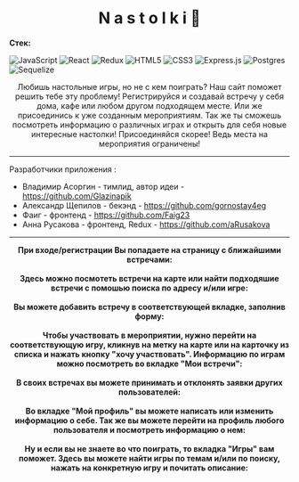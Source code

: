 <h1 align="center">N a s t o l k i 🎲</h1>

<div><b>Стек:</b></div>

![JavaScript](https://img.shields.io/badge/javascript-%23323330.svg?style=for-the-badge&logo=javascript&logoColor=%23F7DF1E)
![React](https://img.shields.io/badge/react-%2320232a.svg?style=for-the-badge&logo=react&logoColor=%2361DAFB)
![Redux](https://img.shields.io/badge/redux-%23593d88.svg?style=for-the-badge&logo=redux&logoColor=white)
![HTML5](https://img.shields.io/badge/html5-%23E34F26.svg?style=for-the-badge&logo=html5&logoColor=white)
![CSS3](https://img.shields.io/badge/css3-%231572B6.svg?style=for-the-badge&logo=css3&logoColor=white)
![Express.js](https://img.shields.io/badge/express.js-%23404d59.svg?style=for-the-badge&logo=express&logoColor=%2361DAFB)
![Postgres](https://img.shields.io/badge/postgres-%23316192.svg?style=for-the-badge&logo=postgresql&logoColor=white)
![Sequelize](https://img.shields.io/badge/Sequelize-52B0E7?style=for-the-badge&logo=Sequelize&logoColor=white)

<div align="center">
                  Любишь настольные игры, но не с кем поиграть?
                  Наш сайт поможет решить тебе эту проблему!
                  Регистрируйся и создавай встречу у себя дома, кафе или любом другом подходящем месте.
                  Или же присоединись к уже созданным мероприятиям.
                  Так же ты сможешь посмотреть информацию о различных играх и открыть для себя новые интересные настолки!
                  Присоединяйся скорее! Ведь места на мероприятия ограничены!
                </div>

***

Разработчики приложения :

+ Владимир Асоргин - тимлид, автор идеи - https://github.com/Glazinapik
+ Александр Щепилов - бекэнд - https://github.com/gornostay4eg
+ Фаиг - фронтенд - https://github.com/Faig23
+ Анна Русакова - фронтенд, Redux - https://github.com/aRusakova
                
***
<div align="center">
<div align="center"><b>При входе/регистрации Вы попадаете на страницу с ближайшими встречами:</b></div>
<br>
<img src="https://github.com/Glazinapik/nastolki/blob/main/client/public/img/%D0%B2%D1%85%D0%BE%D0%B4_%D1%80%D0%B5%D0%B3%D0%B8%D1%81%D1%82%D1%80%D0%B0%D1%86%D0%B8%D1%8F.gif" alt="">
<br>
</div>

<div align="center"><b>Здесь можно посмотеть встречи на карте или найти подходяшие встречи с помошью поиска по адресу и/или игре:</b></div>
<br>
<img src="https://github.com/Glazinapik/nastolki/blob/main/client/public/img/%D0%B2%D1%81%D0%B5%20%D0%B2%D1%81%D1%82%D1%80%D0%B5%D1%87%D0%B8.gif" alt="">
 <br>
<div align="center"><b>Вы можете добавить встречу в соответствующей вкладке, заполнив форму:</b></div>
<br>
<img src="https://github.com/Glazinapik/nastolki/blob/main/client/public/img/%D0%B4%D0%BE%D0%B1%D0%B0%D0%B2%D0%BB%D0%B5%D0%BD%D0%B8%D0%B5%20%D0%B2%D1%81%D1%82%D1%80%D0%B5%D1%87%D0%B8.gif" alt="">
 <br>
<div align="center"><b>Чтобы участвовать в мероприятии, нужно перейти на соответствующую игру, кликнув на метку на карте или на карточку из списка и нажать кнопку "хочу участвовать". Информацию по играм можно посмотреть во вкладке "Мои встречи":</b></div>
<br>
<img src="https://github.com/Glazinapik/nastolki/blob/main/client/public/img/%D0%B7%D0%B0%D1%8F%D0%B2%D0%BA%D0%B0%20%D0%BD%D0%B0%20%D1%83%D1%87%D0%B0%D1%81%D1%82%D0%B8%D0%B5.gif" alt="">
 <br>
<div align="center"><b>В своих встречах вы можете принимать и отклонять заявки других пользователей:</b></div>
<br>
<img src="https://github.com/Glazinapik/nastolki/blob/main/client/public/img/%D0%BF%D0%BE%D0%B4%D1%82%D0%B2%D0%B5%D1%80%D0%B6%D0%B4%D0%B5%D0%BD%D0%B8%D0%B5%20%D0%B7%D0%B0%D1%8F%D0%B2%D0%BA%D0%B8.gif" alt="">
 <br>
<div align="center"><b>Во вкладке "Мой профиль" вы можете написать или изменить информацию о себе. Так же вы можете перейти на профиль любого пользователя и посмотреть информацию о нем:</b></div>
<br>
<img src="https://github.com/Glazinapik/nastolki/blob/main/client/public/img/%D0%BF%D1%80%D0%BE%D1%84%D0%B8%D0%BB%D1%8C.gif" alt="">
 <br>
<div align="center"><b>Ну и если вы не знаете во что поиграть, то вкладка "Игры" вам поможет. Здесь вы можете найти игры по темам и/или по поиску, нажать на конкретную игру и почитать описание:</b></div>
<br>
<img src="https://github.com/Glazinapik/nastolki/blob/main/client/public/img/%D0%B8%D0%B3%D1%80%D1%8B.gif" alt="">

